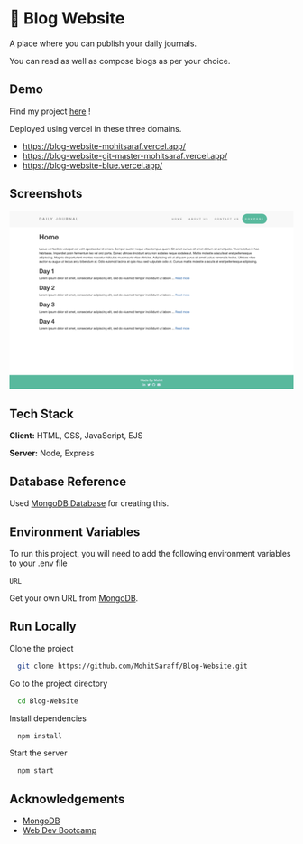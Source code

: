 
# 📓 Blog Website

A place where you can publish your daily journals.

You can read as well as compose blogs as per your choice.


## Demo

Find my project [here](https://blog-website-mohitsaraf.vercel.app/) !

Deployed using vercel in these three domains.

- https://blog-website-mohitsaraf.vercel.app/
- https://blog-website-git-master-mohitsaraf.vercel.app/
- https://blog-website-blue.vercel.app/


## Screenshots

![App Screenshot](https://raw.githubusercontent.com/MohitSaraff/Blog-Website/master/public/images/Screenshot.png)


## Tech Stack

**Client:** HTML, CSS, JavaScript, EJS

**Server:** Node, Express


## Database Reference

Used [MongoDB Database](https://www.mongodb.com/) for creating this.
## Environment Variables

To run this project, you will need to add the following environment variables to your .env file

`URL`

Get your own URL from [MongoDB](https://www.mongodb.com/).
## Run Locally

Clone the project

```bash
  git clone https://github.com/MohitSaraff/Blog-Website.git
```

Go to the project directory

```bash
  cd Blog-Website
```

Install dependencies

```bash
  npm install
```

Start the server

```bash
  npm start
```


## Acknowledgements

 - [MongoDB](https://www.mongodb.com/)
 - [Web Dev Bootcamp](https://www.udemy.com/course/the-complete-web-development-bootcamp)

